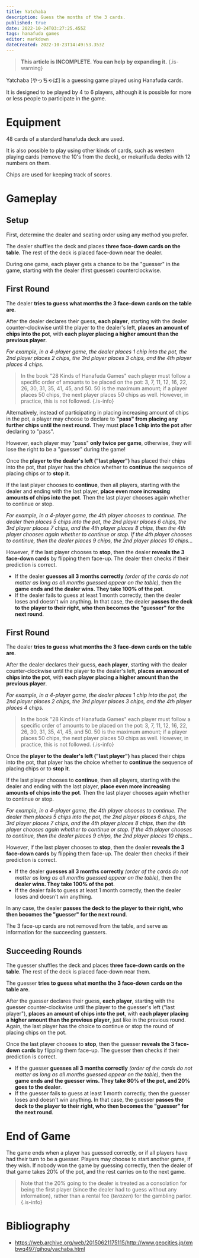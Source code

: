 ```yaml
---
title: Yatchaba
description: Guess the months of the 3 cards.
published: true
date: 2022-10-24T03:27:25.455Z
tags: hanafuda games
editor: markdown
dateCreated: 2022-10-23T14:49:53.353Z
---
```


> **This article is INCOMPLETE. You can help by expanding it.**
{.is-warning}

Yatchaba [やっちゃば] is a guessing game played using Hanafuda cards.

It is designed to be played by 4 to 6 players, although it is possible for more or less people to participate in the game.

# Equipment
48 cards of a standard hanafuda deck are used.

It is also possible to play using other kinds of cards, such as western playing cards (remove the 10's from the deck), or mekurifuda decks with 12 numbers on them.

Chips are used for keeping track of scores.

# Gameplay
## Setup
First, determine the dealer and seating order using any method you prefer.

The dealer shuffles the deck and places **three face-down cards on the table**. The rest of the deck is placed face-down near the dealer.

During one game, each player gets a chance to be the "guesser" in the game, starting with the dealer (first guesser) counterclockwise.

## First Round
The dealer **tries to guess what months the 3 face-down cards on the table are**. 

After the dealer declares their guess, **each player**, starting with the dealer counter-clockwise until the player to the dealer's left, **places an amount of chips into the pot**, with **each player placing a higher amount than the previous player**.

*For example, in a 4-player game, the dealer places 1 chip into the pot, the 2nd  player places 2 chips, the 3rd player places 3 chips, and the 4th player places 4 chips.*

>In the book "28 Kinds of Hanafuda Games" each player must follow a specific order of amounts to be placed on the pot: 3, 7, 11, 12, 16, 22, 26, 30, 31, 35, 41, 45, and 50. 50 is the maximum amount; if a player places 50 chips, the next player places 50 chips as well. However, in practice, this is not followed.
{.is-info}

Alternatively, instead of participating in placing increasing amount of chips in the pot, a player may choose to declare to **"pass" from placing any further chips until the next round.** They must **place 1 chip into the pot** after declaring to "pass". 

However, each player may "pass" **only twice per game**, otherwise, they will lose the right to be a "guesser" during the game!


Once the **player to the dealer's left ("last player")** has placed their chips into the pot, that player has the choice whether to **continue** the sequence of placing chips or to **stop it**.

If the last player chooses to **continue**, then all players, starting with the dealer and ending with the last player, **place even more increasing amounts of chips into the pot**. Then the last player chooses again whether to continue or stop.

*For example, in a 4-player game, the 4th player chooses to continue. The dealer then places 5 chips into the pot, the 2nd player places 6 chips, the 3rd player places 7 chips, and the 4th player places 8 chips, then the 4th player chooses again whether to continue or stop. If the 4th player chooses to continue, then the dealer places 9 chips, the 2nd player places 10 chips...*

However, if the last player chooses to **stop**, then the dealer **reveals the 3 face-down cards** by flipping them face-up. The dealer then checks if their prediction is correct.

- If the dealer **guesses all 3 months correctly** *(order of the cards do not matter as long as all months guessed appear on the table)*, then the **game ends and the dealer wins. They take 100% of the pot**.
- If the dealer fails to guess at least 1 month correctly, then the dealer loses and doesn't win anything. In that case, the dealer **passes the deck to the player to their right, who then becomes the "guesser" for the next round**. 

## First Round
The dealer **tries to guess what months the 3 face-down cards on the table are**. 

After the dealer declares their guess, **each player**, starting with the dealer counter-clockwise until the player to the dealer's left, **places an amount of chips into the pot**, with **each player placing a higher amount than the previous player**.

*For example, in a 4-player game, the dealer places 1 chip into the pot, the 2nd  player places 2 chips, the 3rd player places 3 chips, and the 4th player places 4 chips.*

>In the book "28 Kinds of Hanafuda Games" each player must follow a specific order of amounts to be placed on the pot: 3, 7, 11, 12, 16, 22, 26, 30, 31, 35, 41, 45, and 50. 50 is the maximum amount; if a player places 50 chips, the next player places 50 chips as well. However, in practice, this is not followed.
{.is-info}


Once the **player to the dealer's left ("last player")** has placed their chips into the pot, that player has the choice whether to **continue** the sequence of placing chips or to **stop it**.

If the last player chooses to **continue**, then all players, starting with the dealer and ending with the last player, **place even more increasing amounts of chips into the pot**. Then the last player chooses again whether to continue or stop.

*For example, in a 4-player game, the 4th player chooses to continue. The dealer then places 5 chips into the pot, the 2nd player places 6 chips, the 3rd player places 7 chips, and the 4th player places 8 chips, then the 4th player chooses again whether to continue or stop. If the 4th player chooses to continue, then the dealer places 9 chips, the 2nd player places 10 chips...*

However, if the last player chooses to **stop**, then the dealer **reveals the 3 face-down cards** by flipping them face-up. The dealer then checks if their prediction is correct.

- If the dealer **guesses all 3 months correctly** *(order of the cards do not matter as long as all months guessed appear on the table)*, then the **dealer wins. They take 100% of the pot**.
- If the dealer fails to guess at least 1 month correctly, then the dealer loses and doesn't win anything.

In any case, the dealer **passes the deck to the player to their right, who then becomes the "guesser" for the next round**. 

The 3 face-up cards are not removed from the table, and serve as information for the succeeding guessers.

## Succeeding Rounds
The guesser shuffles the deck and places **three face-down cards on the table**. The rest of the deck is placed face-down near them.

The guesser **tries to guess what months the 3 face-down cards on the table are**. 

After the guesser declares their guess, **each player**, starting with the guesser counter-clockwise until the player to the guesser's left ("last player"), **places an amount of chips into the pot**, with **each player placing a higher amount than the previous player**, just like in the previous round. Again, the last player has the choice to continue or stop the round of placing chips on the pot.

Once the last player chooses to **stop**, then the guesser **reveals the 3 face-down cards** by flipping them face-up. The guesser then checks if their prediction is correct.

- If the guesser **guesses all 3 months correctly** *(order of the cards do not matter as long as all months guessed appear on the table)*, then the **game ends and the guesser wins. They take 80% of the pot, and 20% goes to the dealer**.
- If the guesser fails to guess at least 1 month correctly, then the guesser loses and doesn't win anything. In that case, the guesser **passes the deck to the player to their right, who then becomes the "guesser" for the next round**. 

# End of Game
The game ends when a player has guessed correctly, or if all players have had their turn to be a guesser.
Players may choose to start another game, if they wish.
If nobody won the game by guessing correctly, then the dealer of that game takes 20% of the pot, and the rest carries on to the next game.

> Note that the 20% going to the dealer is treated as a consolation for being the first player (since the dealer had to guess without any information), rather than a rental fee (*terazen*) for the gambling parlor.
{.is-info}

# Bibliography
- https://web.archive.org/web/20150621175115/http://www.geocities.jp/xmbwq497/gihou/yachaba.html
